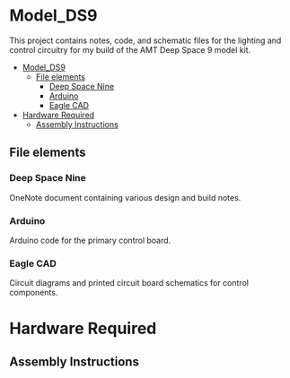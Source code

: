# Model_DS9
  This project contains notes, code, and schematic files for the lighting and control circuitry for my build of the AMT Deep Space 9 model kit.
  
- [Model\_DS9](#model_ds9)
  - [File elements](#file-elements)
    - [Deep Space Nine](#deep-space-nine)
    - [Arduino](#arduino)
    - [Eagle CAD](#eagle-cad)
- [Hardware Required](#hardware-required)
  - [Assembly Instructions](#assembly-instructions)

  
## File elements

### Deep Space Nine
OneNote document containing various design and build notes.

### Arduino
Arduino code for the primary control board.

### Eagle CAD
Circuit diagrams and printed circuit board schematics for control components.

# Hardware Required

## Assembly Instructions

